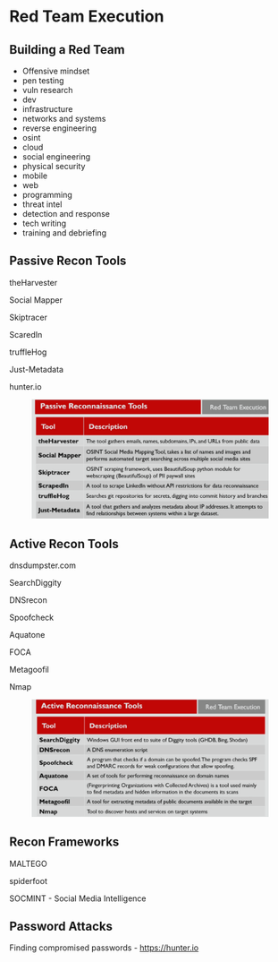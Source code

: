 # Red Team Execution

## Building a Red Team

* Offensive mindset
* pen testing
* vuln research
* dev
* infrastructure
* networks and systems
* reverse engineering
* osint
* cloud
* social engineering
* physical security
* mobile
* web
* programming
* threat intel
* detection and response
* tech writing
* training and debriefing

## Passive Recon Tools

theHarvester

Social Mapper

Skiptracer

ScaredIn

truffleHog

Just-Metadata

hunter.io

<figure><img src="../../.gitbook/assets/image (3).png" alt=""><figcaption></figcaption></figure>

## Active Recon Tools

dnsdumpster.com

SearchDiggity

DNSrecon

Spoofcheck

Aquatone

FOCA

Metagoofil

Nmap

<figure><img src="../../.gitbook/assets/image (4).png" alt=""><figcaption></figcaption></figure>

## Recon Frameworks

MALTEGO

spiderfoot



SOCMINT - Social Media Intelligence



## Password Attacks

Finding compromised passwords - https://hunter.io



